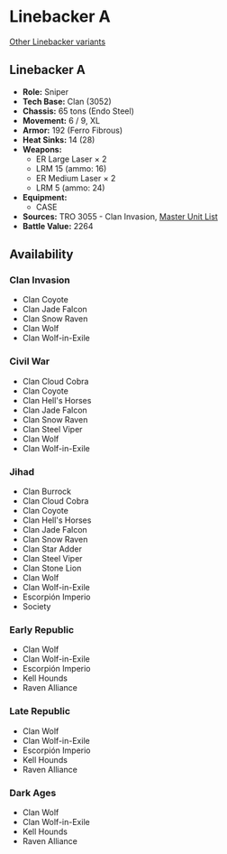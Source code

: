 # Linebacker A

[Other Linebacker variants](../linebacker.md)

## Linebacker A
- **Role:** Sniper
- **Tech Base:** Clan (3052)
- **Chassis:** 65 tons (Endo Steel)
- **Movement:** 6 / 9, XL
- **Armor:** 192 (Ferro Fibrous)
- **Heat Sinks:** 14 (28)
- **Weapons:**
  - ER Large Laser × 2
  - LRM 15 (ammo: 16)
  - ER Medium Laser × 2
  - LRM 5 (ammo: 24)
- **Equipment:**
  - CASE
- **Sources:** TRO 3055 - Clan Invasion, [Master Unit List](http://masterunitlist.info/Unit/Details/1886/linebacker-a)
- **Battle Value:** 2264

## Availability

### Clan Invasion
- Clan Coyote
- Clan Jade Falcon
- Clan Snow Raven
- Clan Wolf
- Clan Wolf-in-Exile

### Civil War
- Clan Cloud Cobra
- Clan Coyote
- Clan Hell's Horses
- Clan Jade Falcon
- Clan Snow Raven
- Clan Steel Viper
- Clan Wolf
- Clan Wolf-in-Exile

### Jihad
- Clan Burrock
- Clan Cloud Cobra
- Clan Coyote
- Clan Hell's Horses
- Clan Jade Falcon
- Clan Snow Raven
- Clan Star Adder
- Clan Steel Viper
- Clan Stone Lion
- Clan Wolf
- Clan Wolf-in-Exile
- Escorpión Imperio
- Society

### Early Republic
- Clan Wolf
- Clan Wolf-in-Exile
- Escorpión Imperio
- Kell Hounds
- Raven Alliance

### Late Republic
- Clan Wolf
- Clan Wolf-in-Exile
- Escorpión Imperio
- Kell Hounds
- Raven Alliance

### Dark Ages
- Clan Wolf
- Clan Wolf-in-Exile
- Kell Hounds
- Raven Alliance

